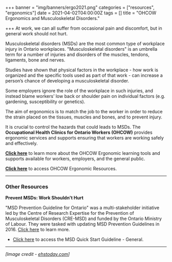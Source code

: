 +++
banner = "img/banners/ergo2021.png"
categories = ["resources", "ergonomics"]
date = 2021-04-02T04:00:00Z
tags = []
title = "OHCOW Ergonomics and Musculoskeletal Disorders."

+++
At work, we can all suffer from occasional pain and discomfort, but in general work should not hurt.

Musculoskeletal disorders (MSDs) are the most common type of workplace injury in Ontario workplaces. "Musculoskeletal disorders" is an umbrella term for a number of injuries and disorders of the muscles, tendons, ligaments, bone and nerves.

Studies have shown that physical factors in the workplace - how work is organized and the specific tools used as part of that work - can increase a person’s chance of developing a musculoskeletal disorder.

Some employers ignore the role of the workplace in such injuries, and instead blame workers’ low back or shoulder pain on individual factors (e.g. gardening, susceptibility or genetics).

The aim of ergonomics is to match the job to the worker in order to reduce the strain placed on the tissues, muscles and bones, and to prevent injury.

It is crucial to control the hazards that could leads to MSDs. The **Occupational Health Clinics for Ontario Workers (OHCOW)** provides ergonomic services and supports ensuring that workers are working safely and effectively.

[**Click here**](https://www.ohcow.on.ca/ergonomics.html "OHCOW Ergonomics") to learn more about the OHCOW Ergonomic learning tools and supports available for workers, employers, and the general public.

[**Click here**](https://www.ohcow.on.ca/ohcow-ergonomic-resources.html "OHCOW Ergonomic Resources") to access OHCOW Ergonomic Resources.

***

### Other Resources

**Prevent MSDs: Work Shouldn't Hurt**

"MSD Prevention Guideline for Ontario" was a multi-stakeholder initiative led by the Centre of Research Expertise for the Prevention of Musculoskeletal Disorders (CRE-MSD) and funded by the Ontario Ministry of Labour. They were tasked with updating MSD Prevention Guidelines in 2016. [Click here](https://www.msdprevention.com/About-MSD.htm "Work Shouldn't Hurt") to learn more.

* [Click here](https://www.msdprevention.com/Quick-Start-Guide.htm "MSD Quick Start Guideline") to access the MSD Quick Start Guideline - General.

***

_\[Image credit -_ [_ehstoday.com_](https://base.imgix.net/files/base/ebm/ehstoday/image/2019/10/ehstoday_10699_1019.ehs_ergonomics.png?auto=format&fit=crop&h=432&w=768)_\]_